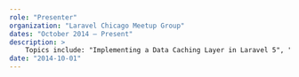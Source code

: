 ```yaml
---
role: "Presenter"
organization: "Laravel Chicago Meetup Group"
dates: "October 2014 – Present"
description: >
    Topics include: "Implementing a Data Caching Layer in Laravel 5", "Middleware in Laravel 5", "Event Driven Development in Laravel 5", and "Continuous Delivery for Laravel Applications".
date: "2014-10-01"
---
```

